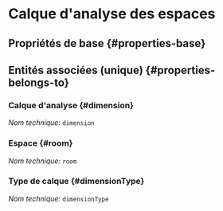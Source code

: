 # Calque d'analyse des espaces
<!--- THIS FILE IS GENERATED PLEASE DO NOT EDIT IT DIRECTLY --->



## Propriétés de base {#properties-base}



## Entités associées (unique) {#properties-belongs-to}

### Calque d'analyse {#dimension}



*Nom technique:* ```dimension```

### Espace {#room}



*Nom technique:* ```room```

### Type de calque {#dimensionType}



*Nom technique:* ```dimensionType```





